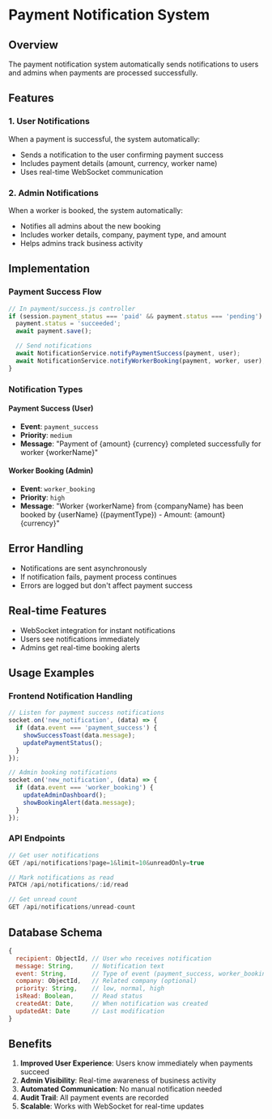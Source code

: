# Payment Notification System

## Overview

The payment notification system automatically sends notifications to users and admins when payments are processed successfully.

## Features

### 1. User Notifications

When a payment is successful, the system automatically:

- Sends a notification to the user confirming payment success
- Includes payment details (amount, currency, worker name)
- Uses real-time WebSocket communication

### 2. Admin Notifications

When a worker is booked, the system automatically:

- Notifies all admins about the new booking
- Includes worker details, company, payment type, and amount
- Helps admins track business activity

## Implementation

### Payment Success Flow

```javascript
// In payment/success.js controller
if (session.payment_status === 'paid' && payment.status === 'pending') {
  payment.status = 'succeeded';
  await payment.save();

  // Send notifications
  await NotificationService.notifyPaymentSuccess(payment, user);
  await NotificationService.notifyWorkerBooking(payment, worker, user);
}
```

### Notification Types

#### Payment Success (User)

- **Event**: `payment_success`
- **Priority**: `medium`
- **Message**: "Payment of {amount} {currency} completed successfully for worker {workerName}"

#### Worker Booking (Admin)

- **Event**: `worker_booking`
- **Priority**: `high`
- **Message**: "Worker {workerName} from {companyName} has been booked by {userName} ({paymentType}) - Amount: {amount} {currency}"

## Error Handling

- Notifications are sent asynchronously
- If notification fails, payment process continues
- Errors are logged but don't affect payment success

## Real-time Features

- WebSocket integration for instant notifications
- Users see notifications immediately
- Admins get real-time booking alerts

## Usage Examples

### Frontend Notification Handling

```javascript
// Listen for payment success notifications
socket.on('new_notification', (data) => {
  if (data.event === 'payment_success') {
    showSuccessToast(data.message);
    updatePaymentStatus();
  }
});

// Admin booking notifications
socket.on('new_notification', (data) => {
  if (data.event === 'worker_booking') {
    updateAdminDashboard();
    showBookingAlert(data.message);
  }
});
```

### API Endpoints

```javascript
// Get user notifications
GET /api/notifications?page=1&limit=10&unreadOnly=true

// Mark notifications as read
PATCH /api/notifications/:id/read

// Get unread count
GET /api/notifications/unread-count
```

## Database Schema

```javascript
{
  recipient: ObjectId, // User who receives notification
  message: String,     // Notification text
  event: String,       // Type of event (payment_success, worker_booking)
  company: ObjectId,   // Related company (optional)
  priority: String,    // low, normal, high
  isRead: Boolean,     // Read status
  createdAt: Date,     // When notification was created
  updatedAt: Date      // Last modification
}
```

## Benefits

1. **Improved User Experience**: Users know immediately when payments succeed
2. **Admin Visibility**: Real-time awareness of business activity
3. **Automated Communication**: No manual notification needed
4. **Audit Trail**: All payment events are recorded
5. **Scalable**: Works with WebSocket for real-time updates
